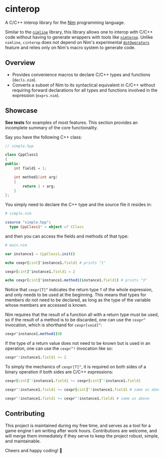 # cinterop

A C/C++ interop library for the [Nim](https://nim-lang.org/) programming
language.

Similar to the [`nimline`](https://github.com/sinkingsugar/nimline) library,
this library allows one to interop with C/C++ code without having to generate
wrappers with tools like [`nimterop`](https://github.com/nimterop/nimterop).
Unlike `nimline`, `cinterop` does not depend on Nim's experimental
[`dotOperators`](https://nim-lang.org/docs/manual_experimental.html#special-operators)
feature and relies only on Nim's macro system to generate code.

## Overview

* Provides convenience macros to declare C/C++ types and functions
(`decls.nim`).
* Converts a subset of Nim to its syntactical equivalent in C/C++ without
requiring forward declarations for all types and functions involved in the
expression (`exprs.nim`).

## Showcase

**See tests** for examples of most features. This section provides an
incomplete summary of the core functionality.

Say you have the following C++ class:

```cpp
// simple.hpp

class CppClass1
{
public:
    int field1 = 1;

    int method1(int arg)
    {
        return 1 + arg;
    }
};
```

You simply need to declare the C++ type and the source file it resides in:

```nim
# simple.nim

csource "simple.hpp":
  type CppClass1* = object of CClass
```

and then you can access the fields and methods of that type:

```nim
# main.nim

var instance1 = CppClass1.init()

echo cexpr[cint]^instance1.field1 # prints "1"

cexpr[cint]^instance1.field1 = 2

echo cexpr[cint]^instance1.method1(instance1.field1) # prints "3"
```

Notice that `cexpr[T]^` indicates the return type `T` of the whole expression,
and only needs to be used at the beginning. This means that types for members do
not need to be declared, as long as the type of the variable whose members are
accessed is known.

Nim requires that the result of a function all with a return type must be used,
so if the result of a method is to be discarded, one can use the `cexpr^`
invocation, which is shorthand for `cexpr[void]^`:

```nim
cexpr^instance1.method1(0)
```

If the type of a return value does not need to be known but is used in an
operation, one can use the `cexpr^!` invocation like so:

```nim
cexpr^!instance1.field1 += 2
```

To simply the mechanics of `cexpr[T]^`, it is required on both sides of a binary
operation if both sides are C/C++ expressions:

```nim
cexpr[cint]^!instance1.field1 += cexpr[cint]^!instance1.field1

cexpr^!instance1.field1 += cexpr[cint]^!instance1.field1 # same as above

cexpr^!instance1.field1 += cexpr^!instance1.field1 # same as above
```

## Contributing

This project is maintained during my free time, and serves as a tool for a game
engine I am writing after work hours. Contributions are welcome, and will
merge them immediately if they serve to keep the project robust, simple, and
maintainable.

Cheers and happy coding! 🍺
